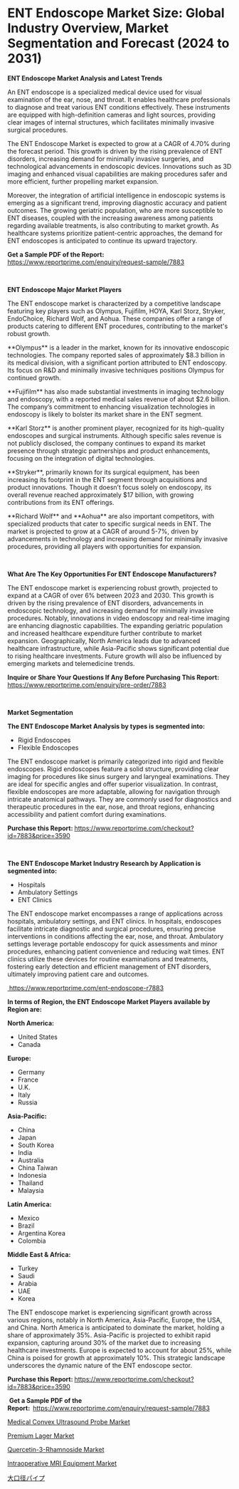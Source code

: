 <p><h1>ENT Endoscope Market Size: Global Industry Overview, Market Segmentation and Forecast (2024 to 2031)</h1></p><p><strong>ENT Endoscope Market Analysis and Latest Trends</strong></p>
<p><p>An ENT endoscope is a specialized medical device used for visual examination of the ear, nose, and throat. It enables healthcare professionals to diagnose and treat various ENT conditions effectively. These instruments are equipped with high-definition cameras and light sources, providing clear images of internal structures, which facilitates minimally invasive surgical procedures.</p><p>The ENT Endoscope Market is expected to grow at a CAGR of 4.70% during the forecast period. This growth is driven by the rising prevalence of ENT disorders, increasing demand for minimally invasive surgeries, and technological advancements in endoscopic devices. Innovations such as 3D imaging and enhanced visual capabilities are making procedures safer and more efficient, further propelling market expansion. </p><p>Moreover, the integration of artificial intelligence in endoscopic systems is emerging as a significant trend, improving diagnostic accuracy and patient outcomes. The growing geriatric population, who are more susceptible to ENT diseases, coupled with the increasing awareness among patients regarding available treatments, is also contributing to market growth. As healthcare systems prioritize patient-centric approaches, the demand for ENT endoscopes is anticipated to continue its upward trajectory.</p></p>
<p><strong>Get a Sample PDF of the Report:&nbsp;</strong> <a href="https://www.reportprime.com/enquiry/request-sample/7883">https://www.reportprime.com/enquiry/request-sample/7883</a></p>
<p>&nbsp;</p>
<p><strong>ENT Endoscope Major Market Players</strong></p>
<p><p>The ENT endoscope market is characterized by a competitive landscape featuring key players such as Olympus, Fujifilm, HOYA, Karl Storz, Stryker, EndoChoice, Richard Wolf, and Aohua. These companies offer a range of products catering to different ENT procedures, contributing to the market's robust growth.</p><p>**Olympus** is a leader in the market, known for its innovative endoscopic technologies. The company reported sales of approximately $8.3 billion in its medical division, with a significant portion attributed to ENT endoscopy. Its focus on R&D and minimally invasive techniques positions Olympus for continued growth.</p><p>**Fujifilm** has also made substantial investments in imaging technology and endoscopy, with a reported medical sales revenue of about $2.6 billion. The company’s commitment to enhancing visualization technologies in endoscopy is likely to bolster its market share in the ENT segment.</p><p>**Karl Storz** is another prominent player, recognized for its high-quality endoscopes and surgical instruments. Although specific sales revenue is not publicly disclosed, the company continues to expand its market presence through strategic partnerships and product enhancements, focusing on the integration of digital technologies.</p><p>**Stryker**, primarily known for its surgical equipment, has been increasing its footprint in the ENT segment through acquisitions and product innovations. Though it doesn’t focus solely on endoscopy, its overall revenue reached approximately $17 billion, with growing contributions from its ENT offerings.</p><p>**Richard Wolf** and **Aohua** are also important competitors, with specialized products that cater to specific surgical needs in ENT. The market is projected to grow at a CAGR of around 5-7%, driven by advancements in technology and increasing demand for minimally invasive procedures, providing all players with opportunities for expansion.</p></p>
<p>&nbsp;</p>
<p><strong>What Are The Key Opportunities For ENT Endoscope Manufacturers?</strong></p>
<p><p>The ENT endoscope market is experiencing robust growth, projected to expand at a CAGR of over 6% between 2023 and 2030. This growth is driven by the rising prevalence of ENT disorders, advancements in endoscopic technology, and increasing demand for minimally invasive procedures. Notably, innovations in video endoscopy and real-time imaging are enhancing diagnostic capabilities. The expanding geriatric population and increased healthcare expenditure further contribute to market expansion. Geographically, North America leads due to advanced healthcare infrastructure, while Asia-Pacific shows significant potential due to rising healthcare investments. Future growth will also be influenced by emerging markets and telemedicine trends.</p></p>
<p><strong>Inquire or Share Your Questions If Any Before Purchasing This Report:</strong> <a href="https://www.reportprime.com/enquiry/pre-order/7883">https://www.reportprime.com/enquiry/pre-order/7883</a></p>
<p>&nbsp;</p>
<p><strong>Market Segmentation</strong></p>
<p><strong>The ENT Endoscope Market Analysis by types is segmented into:</strong></p>
<p><ul><li>Rigid Endoscopes</li><li>Flexible Endoscopes</li></ul></p>
<p><p>The ENT endoscope market is primarily categorized into rigid and flexible endoscopes. Rigid endoscopes feature a solid structure, providing clear imaging for procedures like sinus surgery and laryngeal examinations. They are ideal for specific angles and offer superior visualization. In contrast, flexible endoscopes are more adaptable, allowing for navigation through intricate anatomical pathways. They are commonly used for diagnostics and therapeutic procedures in the ear, nose, and throat regions, enhancing accessibility and patient comfort during examinations.</p></p>
<p><strong>Purchase this Report:&nbsp;</strong><a href="https://www.reportprime.com/checkout?id=7883&price=3590">https://www.reportprime.com/checkout?id=7883&price=3590</a></p>
<p>&nbsp;</p>
<p><strong>The ENT Endoscope Market Industry Research by Application is segmented into:</strong></p>
<p><ul><li>Hospitals</li><li>Ambulatory Settings</li><li>ENT Clinics</li></ul></p>
<p><p>The ENT endoscope market encompasses a range of applications across hospitals, ambulatory settings, and ENT clinics. In hospitals, endoscopes facilitate intricate diagnostic and surgical procedures, ensuring precise interventions in conditions affecting the ear, nose, and throat. Ambulatory settings leverage portable endoscopy for quick assessments and minor procedures, enhancing patient convenience and reducing wait times. ENT clinics utilize these devices for routine examinations and treatments, fostering early detection and efficient management of ENT disorders, ultimately improving patient care and outcomes.</p></p>
<p><a href="https://www.reportprime.com/ent-endoscope-r7883">&nbsp;https://www.reportprime.com/ent-endoscope-r7883</a></p>
<p><strong>In terms of Region, the ENT Endoscope Market Players available by Region are:</strong></p>
<p>
    <p> <strong> North America: </strong>
        <ul>
            <li>United States</li>
            <li>Canada</li>
        </ul>
        </p> 
    <p> <strong> Europe: </strong>
        <ul>
            <li>Germany</li>
            <li>France</li>
            <li>U.K.</li>
            <li>Italy</li>
            <li>Russia</li>
        </ul>
        </p> 
    <p> <strong> Asia-Pacific: </strong>
        <ul>
            <li>China</li>
            <li>Japan</li>
            <li>South Korea</li>
            <li>India</li>
            <li>Australia</li>
            <li>China Taiwan</li>
            <li>Indonesia</li>
            <li>Thailand</li>
            <li>Malaysia</li>
        </ul>
        </p> 
    <p> <strong> Latin America: </strong>
        <ul>
            <li>Mexico</li>
            <li>Brazil</li>
            <li>Argentina Korea</li>
            <li>Colombia</li>
        </ul>
        </p> 
    <p> <strong> Middle East & Africa: </strong>
        <ul>
            <li>Turkey</li>
            <li>Saudi</li>
            <li>Arabia</li>
            <li>UAE</li>
            <li>Korea</li>
        </ul>
    </p>
    </p>
<p><p>The ENT endoscope market is experiencing significant growth across various regions, notably in North America, Asia-Pacific, Europe, the USA, and China. North America is anticipated to dominate the market, holding a share of approximately 35%. Asia-Pacific is projected to exhibit rapid expansion, capturing around 30% of the market due to increasing healthcare investments. Europe is expected to account for about 25%, while China is poised for growth at approximately 10%. This strategic landscape underscores the dynamic nature of the ENT endoscope sector.</p></p>
<p><strong>Purchase this Report: </strong><a href="https://www.reportprime.com/checkout?id=7883&price=3590">https://www.reportprime.com/checkout?id=7883&price=3590</a></p>
<p>&nbsp;<strong>Get a Sample PDF of the Report:&nbsp;&nbsp;</strong><a href="https://www.reportprime.com/enquiry/request-sample/7883">https://www.reportprime.com/enquiry/request-sample/7883</a></p>
<p><strong></strong></p>
<p><p><a href="https://medium.com/@nyahmertz1928/the-role-of-medical-convex-ultrasound-probe-market-applications-in-vitro-in-vivo-and-market-types-2d89febe437b">Medical Convex Ultrasound Probe Market</a></p><p><a href="https://www.linkedin.com/pulse/premium-lager-market-size-growth-industry-analysis-segmentation-vtztf?trackingId=AGSrgJhzRNSlg7JstR3L2g%3D%3D">Premium Lager Market</a></p><p><a href="https://issuu.com/reportprime-2/docs/quercetin-3-rhamnoside-market-size-_05dabda24de37c">Quercetin-3-Rhamnoside Market</a></p><p><a href="https://github.com/gulaimolin/Market-Research-Report-List-6/blob/main/intraoperative-mri-equipment-market.md">Intraoperative MRI Equipment Market</a></p><p><a href="https://medium.com/@rot5z9maragh/large-diameter-pipe-market-%E3%81%AF-%E3%82%B3%E3%82%B9%E3%83%88%E7%AE%A1%E7%90%86%E3%81%A8%E5%8A%B9%E7%8E%87%E5%90%91%E4%B8%8A%E3%82%92%E5%84%AA%E5%85%88%E3%81%97%E3%81%BE%E3%81%99-%E3%81%95%E3%82%89%E3%81%AB-%E5%A0%B1%E5%91%8A%E6%9B%B8%E3%81%AF%E5%B8%82%E5%A0%B4%E3%81%AE%E9%9C%80%E8%A6%81%E9%9D%A2%E3%81%A8%E4%BE%9B%E7%B5%A6%E9%9D%A2%E3%81%AE%E4%B8%A1%E6%96%B9%E3%82%92%E3%82%AB%E3%83%90%E3%83%BC%E3%81%97%E3%81%A6%E3%81%84%E3%81%BE%E3%81%99-large-diameter-pipe-6e2c3f802c65">大口径パイプ</a></p></p>